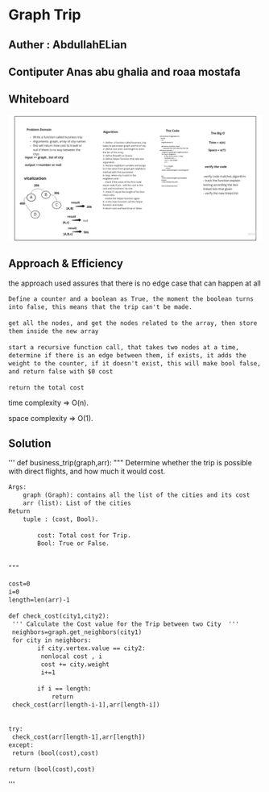 # Graph Trip
## Auther :  AbdullahELian
## Contiputer Anas abu ghalia and roaa mostafa


## Whiteboard
![trip](assest/1.jpg)


## Approach & Efficiency

the approach used assures that there is no edge case that can happen at all

    Define a counter and a boolean as True, the moment the boolean turns into false, this means that the trip can't be made.

    get all the nodes, and get the nodes related to the array, then store them inside the new array

    start a recursive function call, that takes two nodes at a time, determine if there is an edge between them, if exists, it adds the weight to the counter, if it doesn't exist, this will make bool false, and return false with $0 cost

    return the total cost

time complexity => O(n).

space complexity => O(1).

## Solution
'''
def business_trip(graph,arr):
    """
    Determine whether the trip is possible with direct flights, and how much it would cost.



    Args:
        graph (Graph): contains all the list of the cities and its cost
        arr (list): List of the cities
    Return
        tuple : (cost, Bool).

            cost: Total cost for Trip.
            Bool: True or False.


    """

    cost=0
    i=0
    length=len(arr)-1

    def check_cost(city1,city2):
     ''' Calculate the Cost value for the Trip between two City  '''
     neighbors=graph.get_neighbors(city1)
     for city in neighbors:
            if city.vertex.value == city2:
             nonlocal cost , i
             cost += city.weight
             i+=1

            if i == length:
                return
     check_cost(arr[length-i-1],arr[length-i])


    try:
     check_cost(arr[length-1],arr[length])
    except:
     return (bool(cost),cost)

    return (bool(cost),cost)
'''
